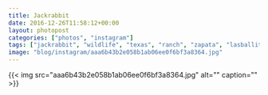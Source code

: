 ```yaml
---
title: Jackrabbit
date: 2016-12-26T11:58:12+00:00
layout: photopost
categories: ["photos", "instagram"]
tags: ["jackrabbit", "wildlife", "texas", "ranch", "zapata", "lasballitasranch"]
image: "blog/instagram/aaa6b43b2e058b1ab06ee0f6bf3a8364.jpg"
---
```


{{< img src="aaa6b43b2e058b1ab06ee0f6bf3a8364.jpg" alt="" caption="" >}}




